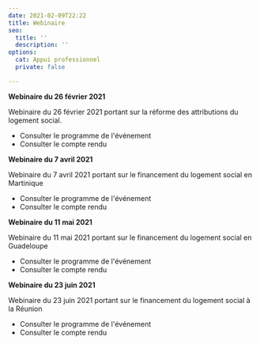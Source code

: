 ```yaml
---
date: 2021-02-09T22:22
title: Webinaire
seo:
  title: ''
  description: ''
options:
  cat: Appui professionnel
  private: false

---
```

**Webinaire du 26 février 2021**

Webinaire du 26 février 2021 portant sur la réforme des attributions du logement social.

* Consulter le programme de l'événement
* Consulter le compte rendu

**Webinaire du 7 avril 2021**

Webinaire du 7 avril 2021 portant sur le financement du logement social en Martinique 

* Consulter le programme de l'événement
* Consulter le compte rendu

**Webinaire du 11 mai 2021**

Webinaire du 11 mai 2021 portant sur le financement du logement social en Guadeloupe

* Consulter le programme de l'événement
* Consulter le compte rendu

**Webinaire du 23 juin 2021**

Webinaire du 23 juin 2021 portant sur le financement du logement social à la Réunion

* Consulter le programme de l'événement
* Consulter le compte rendu